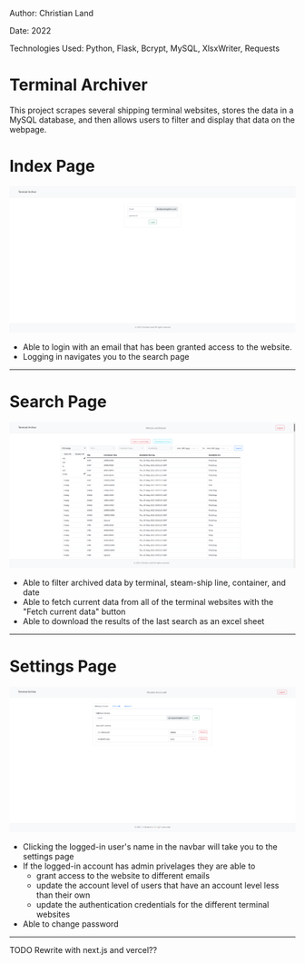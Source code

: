 Author: Christian Land

Date: 2022

Technologies Used: Python, Flask, Bcrypt, MySQL, XlsxWriter, Requests
# Terminal Archiver

This project scrapes several shipping terminal websites, stores the data in a MySQL database, and then allows users to filter and display that data on the webpage.

# Index Page
![Index](./screenshots/index.png?raw-true "Index")
- Able to login with an email that has been granted access to the website.
- Logging in navigates you to the search page
------------
# Search Page
![Search](./screenshots/search2.png?raw=true "Search")
- Able to filter archived data by terminal, steam-ship line, container, and date
- Able to fetch current data from all of the terminal websites with the "Fetch current data" button
- Able to download the results of the last search as an excel sheet
------------
# Settings Page
![Settings](./screenshots/settings.png?raw=true "Settings")
- Clicking the logged-in user's name in the navbar will take you to the settings page
- If the logged-in account has admin privelages they are able to
    - grant access to the website to different emails
    - update the account level of users that have an account level less than their own
    - update the authentication credentials for the different terminal websites
- Able to change password
-------------
TODO
Rewrite with next.js and vercel??